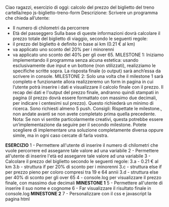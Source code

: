 Ciao ragazzi,
esercizio di oggi: calcolo del prezzo del biglietto del treno
cartella/repo js-biglietto-treno-form
Descrizione:
Scrivere un programma che chieda all’utente:

- Il numero di chilometri da percorrere
- Età del passeggero
Sulla base di queste informazioni dovrà calcolare il prezzo totale del biglietto di viaggio, secondo le seguenti regole:
- il prezzo del biglietto è definito in base ai km (0.21 € al km)
- va applicato uno sconto del 20% per i minorenni
- va applicato uno sconto del 40% per gli over 65.
MILESTONE 1:
Iniziamo implementando il programma senza alcuna estetica: usando esclusivamente due input e un bottone (non stilizzati), realizziamo le specifiche scritte sopra. La risposta finale (o output) sarà anch’essa da scrivere in console.
MILESTONE 2:
Solo una volta che il milestone 1 sarà completo e funzionante allora realizzeremo un form in pagina in cui l’utente potrà inserire i dati e visualizzare il calcolo finale con il prezzo.
Il recap dei dati e l'output del prezzo finale, andranno quindi stampati in pagina (il prezzo dovrà essere formattato con massimo due decimali, per indicare i centesimi sul prezzo). Questo richiederà un minimo di ricerca.
Sono richiesti almeno 5 push.
Consigli:
Rispettate le milestone., non andate avanti se non avete completato prima quella precedente.
Nota:
Se non vi sentite particolarmente creativi, questa potrebbe essere un’implementazione da seguire per il secondo milestone. Potete scegliere di implementare una soluzione completamente diversa oppure simile, ma in ogni caso cercate di farla vostra.


**ESERCIZIO**
1 - Permettere all'utente di inserire il numero di chilometri che vuole percorrere ed asseganre tale valore ad una variabile
2 - Permettere all'utente di inserire l'età ed asseganre tale valore ad una variabile
3 - Calcolare il prezzo del biglietto secondo le seguenti regole:
    3.a - 0.21 € al km
    3.b - struttura if per 20% di sconto per i minorenni
    3.c - struttura else if per prezzo pieno per coloro compresi tra 19 e 64 annii
    3.d - struttura else per 40% di sconto per gli over 65
4 - console.log per visualizzare il prezzo finale, con massimo due decimali
**MINESTONE 1**
5 - Permettere all'utente di inserire il suo nome e cognome
6 - Far visualizzare il risultato finale in console.log
**MINESTONE 2**
7 - Personalizzare con il css e javascript la pagina html